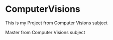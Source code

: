 ComputerVisions
===============
This is my Project from Computer Visions subject

Master from Computer Visions subject
